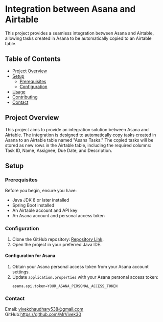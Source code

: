 # Integration between Asana and Airtable

This project provides a seamless integration between Asana and Airtable, allowing tasks created in Asana to be automatically copied to an Airtable table.

## Table of Contents

- [Project Overview](#project-overview)
- [Setup](#setup)
  - [Prerequisites](#prerequisites)
  - [Configuration](#configuration)
- [Usage](#usage)
- [Contributing](#contributing)
- [Contact](#contact)

## Project Overview

This project aims to provide an integration solution between Asana and Airtable. The integration is designed to automatically copy tasks created in Asana to an Airtable table named "Asana Tasks." The copied tasks will be stored as new rows in the Airtable table, including the required columns: Task ID, Name, Assignee, Due Date, and Description.

## Setup

### Prerequisites

Before you begin, ensure you have:

- Java JDK 8 or later installed
- Spring Boot installed
- An Airtable account and API key
- An Asana account and personal access token

### Configuration

1. Clone the GitHub repository: [Repository Link](https://github.com/your-username/asana-airtable-integration).
2. Open the project in your preferred Java IDE.

#### Configuration for Asana

1. Obtain your Asana personal access token from your Asana account settings.
2. Update `application.properties` with your Asana personal access token:
   ```properties
   asana.api.token=YOUR_ASANA_PERSONAL_ACCESS_TOKEN

### Contact


Email: vivekchaudhary538@gmail.com
GitHub:https://github.com/MrVivek30
